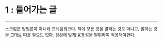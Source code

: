 # 1 : 들어가는 글

---
스크럼은 방법론이 아니라 프레임워크다.
책이 모든 것을 말하는 것도 아니고, 말하는 것을 그대로 따를 필요도 없다.
상황에 맞게 융통성을 발휘하여 적용해야한다.
